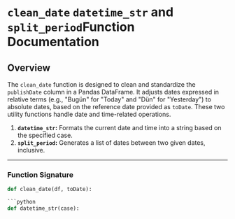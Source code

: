 # `clean_date` `datetime_str` and `split_period`Function Documentation

## Overview

The `clean_date` function is designed to clean and standardize the `publishDate` column in a Pandas DataFrame. It adjusts dates expressed in relative terms (e.g., "Bugün" for "Today" and "Dün" for "Yesterday") to absolute dates, based on the reference date provided as `toDate`.
These two utility functions handle date and time-related operations.

1. **`datetime_str`:** Formats the current date and time into a string based on the specified case.
2. **`split_period`:** Generates a list of dates between two given dates, inclusive.

---

### **Function Signature**

````python
def clean_date(df, toDate):

```python
def datetime_str(case):

````
